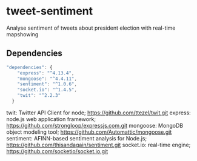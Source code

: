 # tweet-sentiment

Analyse sentiment of tweets about president election with real-time mapshowing

## Dependencies

```js
"dependencies": {
    "express": "^4.13.4",
    "mongoose": "^4.4.11",
    "sentiment": "^1.0.6",
    "socket.io": "^1.4.5",
    "twit": "^2.2.3"
  }
```

twit: Twitter API Client for node;                       https://github.com/ttezel/twit.git
express: node.js web application framework;              https://github.com/strongloop/expressjs.com.git
mongoose: MongoDB object modeling tool;                  https://github.com/Automattic/mongoose.git
sentiment: AFINN-based sentiment analysis for Node.js;   https://github.com/thisandagain/sentiment.git
socket.io: real-time engine;                             https://github.com/socketio/socket.io.git